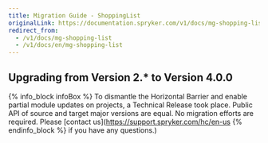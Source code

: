 ```yaml
---
title: Migration Guide - ShoppingList
originalLink: https://documentation.spryker.com/v1/docs/mg-shopping-list
redirect_from:
  - /v1/docs/mg-shopping-list
  - /v1/docs/en/mg-shopping-list
---
```


## Upgrading from Version 2.* to Version 4.0.0

{% info_block infoBox %}
To dismantle the Horizontal Barrier and enable partial module updates on projects, a Technical Release took place. Public API of source and target major versions are equal. No migration efforts are required. Please [contact us](https://support.spryker.com/hc/en-us
{% endinfo_block %} if you have any questions.)
